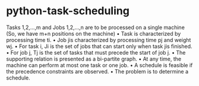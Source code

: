 # python-task-scheduling

Tasks 1,2,…,m and Jobs 1,2,…,n are to be processed on a single machine (So, we have m+n positions on the machine)
• Task is characterized by processing time ti.
• Job jis characterized by processing time pj and weight wj.
• For task i, Ji is the set of jobs that can start only when task jis finished.
• For job j, Tj is the set of tasks that must precede the start of job j.
• The supporting relation is presented as a bi-partite graph.
• At any time, the machine can perform at most one task or one job.
• A schedule is feasible if the precedence constraints are observed.
• The problem is to determine a schedule.

